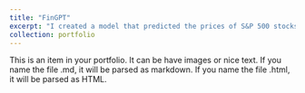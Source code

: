 ```yaml
---
title: "FinGPT"
excerpt: "I created a model that predicted the prices of S&P 500 stocks<br/><img src='/images/StockPredicting.webp'> {: .width="300px"}"
collection: portfolio
---
```


This is an item in your portfolio. It can be have images or nice text. If you name the file .md, it will be parsed as markdown. If you name the file .html, it will be parsed as HTML. 
